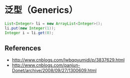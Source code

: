 #	泛型（Generics）

```java
List<Integer> li = new ArrayList<Integer>();
li.put(new Integer(1));
Integer i = li.get(0);
```

##	References
*	http://www.cnblogs.com/lwbqqyumidi/p/3837629.html
*	http://www.cnblogs.com/panjun-Donet/archive/2008/09/27/1300609.html
